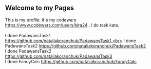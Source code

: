 ## Welcome to my Pages

This is my profile. 
It's my codewars https://www.codewars.com/users/kira24 . I do task kata. <br>
<br>
I done PadawansTask1 https://github.com/nataliakoranchuk/PadawansTask1.<br>
I done PadawansTask2 https://github.com/nataliakoranchuk/PadawansTask2<br>
I done PadawansTask3 https://github.com/nataliakoranchuk/PadawansTask3<br>
I done FancyCalc     https://github.com/nataliakoranchuk/FancyCalc<br>
